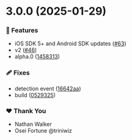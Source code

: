# 3.0.0 (2025-01-29)

### 🚀 Features

- iOS SDK 5+ and Android SDK updates ([#63](https://github.com/NativeScript/mlkit/pull/63))
- v2 ([#46](https://github.com/NativeScript/mlkit/pull/46))
- alpha.0 ([1458313](https://github.com/NativeScript/mlkit/commit/1458313))

### 🩹 Fixes

- detection event ([16642aa](https://github.com/NativeScript/mlkit/commit/16642aa))
- build ([0529325](https://github.com/NativeScript/mlkit/commit/0529325))

### ❤️ Thank You

- Nathan Walker
- Osei Fortune @triniwiz